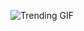 ![Trending GIF](https://media2.giphy.com/media/v1.Y2lkPThiYjIxNzcybmg2ODJjaXo3ZnFxdDBzOXVocGRxbWxzN3ZyZzdvZXh6MmJlMThpMyZlcD12MV9naWZzX3NlYXJjaCZjdD1n/xUPGcEliCc7bETyfO8/giphy.gif)
